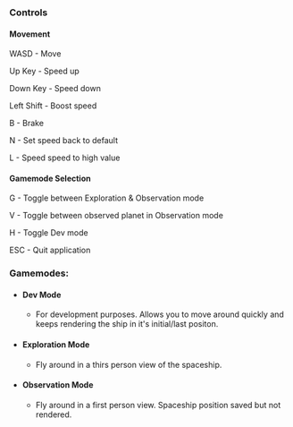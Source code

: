 ### Controls
#### Movement
WASD - Move

Up Key - Speed up

Down Key - Speed down

Left Shift - Boost speed

B - Brake

N - Set speed back to default

L - Speed speed to high value
#### Gamemode Selection
G - Toggle between Exploration & Observation mode

V - Toggle between observed planet in Observation mode

H - Toggle Dev mode

ESC - Quit application

### Gamemodes:
- #### Dev Mode
    - For development purposes. Allows you to move around quickly and keeps rendering the ship in it's initial/last positon.
- #### Exploration Mode
    - Fly around in a thirs person view of the spaceship.
- #### Observation Mode
    - Fly around in a first person view. Spaceship position saved but not rendered.